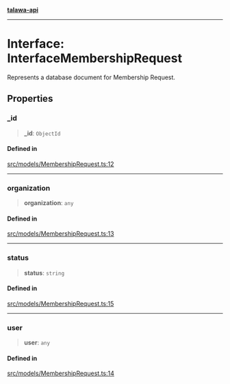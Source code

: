[**talawa-api**](../../../README.md)

***

# Interface: InterfaceMembershipRequest

Represents a database document for Membership Request.

## Properties

### \_id

> **\_id**: `ObjectId`

#### Defined in

[src/models/MembershipRequest.ts:12](https://github.com/Suyash878/talawa-api/blob/f376d03c37e9acd046e7cc983947432c95f74442/src/models/MembershipRequest.ts#L12)

***

### organization

> **organization**: `any`

#### Defined in

[src/models/MembershipRequest.ts:13](https://github.com/Suyash878/talawa-api/blob/f376d03c37e9acd046e7cc983947432c95f74442/src/models/MembershipRequest.ts#L13)

***

### status

> **status**: `string`

#### Defined in

[src/models/MembershipRequest.ts:15](https://github.com/Suyash878/talawa-api/blob/f376d03c37e9acd046e7cc983947432c95f74442/src/models/MembershipRequest.ts#L15)

***

### user

> **user**: `any`

#### Defined in

[src/models/MembershipRequest.ts:14](https://github.com/Suyash878/talawa-api/blob/f376d03c37e9acd046e7cc983947432c95f74442/src/models/MembershipRequest.ts#L14)
